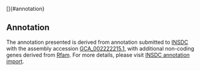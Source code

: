 []{#annotation}

Annotation
----------

The annotation presented is derived from annotation submitted to
[INSDC](http://www.insdc.org) with the assembly accession
[GCA\_002222215.1](http://www.ebi.ac.uk/ena/data/view/GCA_002222215.1),
with additional non-coding genes derived from
[Rfam](http://rfam.xfam.org/). For more details, please visit [INSDC
annotation
import](http://ensemblgenomes.org/info/data/insdc_annotation).
